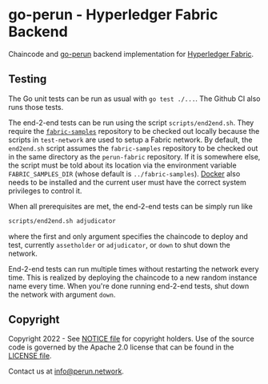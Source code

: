# go-perun - Hyperledger Fabric Backend

Chaincode and [go-perun](https://github.com/hyperledger-labs/go-perun/) backend implementation for [Hyperledger Fabric](https://github.com/hyperledger/fabric).

## Testing

The Go unit tests can be run as usual with `go test ./...`. The Github CI also
runs those tests.

The end-2-end tests can be run using the script `scripts/end2end.sh`. They
require the [`fabric-samples`](https://github.com/hyperledger/fabric-samples)
repository to be checked out locally because the scripts in `test-network` are
used to setup a Fabric network. By default, the `end2end.sh` script assumes the
`fabric-samples` repository to be checked out in the same directory as the
`perun-fabric` repository. If it is somewhere else, the script must be told
about its location via the environment variable `FABRIC_SAMPLES_DIR` (whose
default is `../fabric-samples`). [Docker](https://www.docker.com/) also needs to
be installed and the current user must have the correct system privileges to
control it.

When all prerequisites are met, the end-2-end tests can be simply run like
```sh
scripts/end2end.sh adjudicator
```
where the first and only argument specifies the chaincode to deploy and test,
currently `assetholder` or `adjudicator`, or `down` to shut down the network.

End-2-end tests can run multiple times without restarting the network every
time. This is realized by deploying the chaincode to a new random instance name
every time. When you're done running end-2-end tests, shut down the network with
argument `down`.

## Copyright

Copyright 2022 - See [NOTICE file](NOTICE) for copyright holders.
Use of the source code is governed by the Apache 2.0 license that can be found in the [LICENSE file](LICENSE).

Contact us at [info@perun.network](mailto:info@perun.network).
